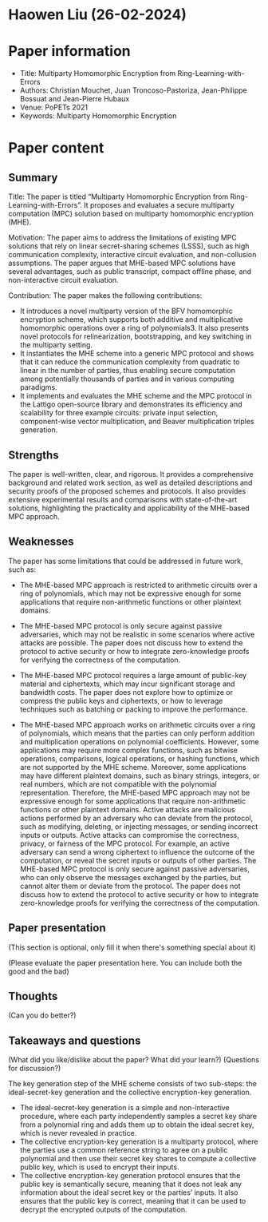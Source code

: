 # Haowen Liu (26-02-2024)

# Paper information
- Title: Multiparty Homomorphic Encryption from Ring-Learning-with-Errors
- Authors: Christian Mouchet, Juan Troncoso-Pastoriza, Jean-Philippe Bossuat and Jean-Pierre Hubaux
- Venue: PoPETs 2021
- Keywords: Multiparty Homomorphic Encryption

# Paper content
## Summary
Title: The paper is titled “Multiparty Homomorphic Encryption from Ring-Learning-with-Errors”. It proposes and evaluates a secure multiparty computation (MPC) solution based on multiparty homomorphic encryption (MHE).

Motivation: The paper aims to address the limitations of existing MPC solutions that rely on linear secret-sharing schemes (LSSS), such as high communication complexity, interactive circuit evaluation, and non-collusion assumptions. The paper argues that MHE-based MPC solutions have several advantages, such as public transcript, compact offline phase, and non-interactive circuit evaluation.

Contribution: The paper makes the following contributions:
- It introduces a novel multiparty version of the BFV homomorphic encryption scheme, which supports both additive and multiplicative homomorphic operations over a ring of polynomials3. It also presents novel protocols for relinearization, bootstrapping, and key switching in the multiparty setting.
- It instantiates the MHE scheme into a generic MPC protocol and shows that it can reduce the communication complexity from quadratic to linear in the number of parties, thus enabling secure computation among potentially thousands of parties and in various computing paradigms.
- It implements and evaluates the MHE scheme and the MPC protocol in the Lattigo open-source library and demonstrates its efficiency and scalability for three example circuits: private input selection, component-wise vector multiplication, and Beaver multiplication triples generation.

## Strengths
The paper is well-written, clear, and rigorous. It provides a comprehensive background and related work section, as well as detailed descriptions and security proofs of the proposed schemes and protocols. It also provides extensive experimental results and comparisons with state-of-the-art solutions, highlighting the practicality and applicability of the MHE-based MPC approach.

## Weaknesses
The paper has some limitations that could be addressed in future work, such as:
- The MHE-based MPC approach is restricted to arithmetic circuits over a ring of polynomials, which may not be expressive enough for some applications that require non-arithmetic functions or other plaintext domains.
- The MHE-based MPC protocol is only secure against passive adversaries, which may not be realistic in some scenarios where active attacks are possible. The paper does not discuss how to extend the protocol to active security or how to integrate zero-knowledge proofs for verifying the correctness of the computation.
- The MHE-based MPC protocol requires a large amount of public-key material and ciphertexts, which may incur significant storage and bandwidth costs. The paper does not explore how to optimize or compress the public keys and ciphertexts, or how to leverage techniques such as batching or packing to improve the performance.

- The MHE-based MPC approach works on arithmetic circuits over a ring of polynomials, which means that the parties can only perform addition and multiplication operations on polynomial coefficients. However, some applications may require more complex functions, such as bitwise operations, comparisons, logical operations, or hashing functions, which are not supported by the MHE scheme. Moreover, some applications may have different plaintext domains, such as binary strings, integers, or real numbers, which are not compatible with the polynomial representation. Therefore, the MHE-based MPC approach may not be expressive enough for some applications that require non-arithmetic functions or other plaintext domains.
Active attacks are malicious actions performed by an adversary who can deviate from the protocol, such as modifying, deleting, or injecting messages, or sending incorrect inputs or outputs. Active attacks can compromise the correctness, privacy, or fairness of the MPC protocol. For example, an active adversary can send a wrong ciphertext to influence the outcome of the computation, or reveal the secret inputs or outputs of other parties. The MHE-based MPC protocol is only secure against passive adversaries, who can only observe the messages exchanged by the parties, but cannot alter them or deviate from the protocol. The paper does not discuss how to extend the protocol to active security or how to integrate zero-knowledge proofs for verifying the correctness of the computation.

## Paper presentation

(This section is optional, only fill it when there's something special about it)

(Please evaluate the paper presentation here. You can include both the good and the bad)

## Thoughts
(Can you do better?)

## Takeaways and questions
(What did you like/dislike about the paper? What did your learn?)
(Questions for discussion?)

The key generation step of the MHE scheme consists of two sub-steps: the ideal-secret-key generation and the collective encryption-key generation.
- The ideal-secret-key generation is a simple and non-interactive procedure, where each party independently samples a secret key share from a polynomial ring and adds them up to obtain the ideal secret key, which is never revealed in practice.
- The collective encryption-key generation is a multiparty protocol, where the parties use a common reference string to agree on a public polynomial and then use their secret key shares to compute a collective public key, which is used to encrypt their inputs.
- The collective encryption-key generation protocol ensures that the public key is semantically secure, meaning that it does not leak any information about the ideal secret key or the parties’ inputs. It also ensures that the public key is correct, meaning that it can be used to decrypt the encrypted outputs of the computation.
